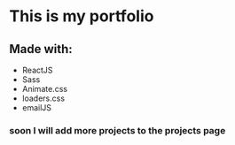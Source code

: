 # This is my portfolio 

## Made with:

- ReactJS
- Sass
- Animate.css
- loaders.css
- emailJS


### soon I will add more projects to the projects page
